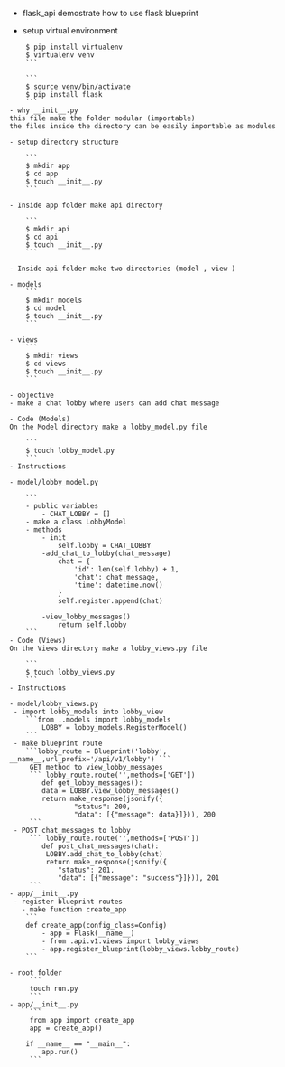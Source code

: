 - flask_api
demostrate how to use flask blueprint

- setup virtual environment

```
    $ pip install virtualenv
    $ virtualenv venv
    ```

	```
    $ source venv/bin/activate
    $ pip install flask
    ```
- why __init__.py
this file make the folder modular (importable)
the files inside the directory can be easily importable as modules

- setup directory structure

    ```
    $ mkdir app
    $ cd app
    $ touch __init__.py
    ```

- Inside app folder make api directory

    ```
    $ mkdir api
    $ cd api
    $ touch __init__.py
    ```

- Inside api folder make two directories (model , view )

- models
    ```
    $ mkdir models
    $ cd model
    $ touch __init__.py
    ```

- views
    ```
    $ mkdir views
    $ cd views
    $ touch __init__.py
    ```

- objective
- make a chat lobby where users can add chat message 

- Code (Models)
On the Model directory make a lobby_model.py file

    ```
    $ touch lobby_model.py
    ```
- Instructions

- model/lobby_model.py

    ```
    - public variables
        - CHAT_LOBBY = []
    - make a class LobbyModel
    - methods
        - init
            self.lobby = CHAT_LOBBY
        -add_chat_to_lobby(chat_message)
            chat = {
                'id': len(self.lobby) + 1,
                'chat': chat_message,
                'time': datetime.now()
            }
            self.register.append(chat)

        -view_lobby_messages()
            return self.lobby
    ```
- Code (Views)
On the Views directory make a lobby_views.py file

    ```
    $ touch lobby_views.py
    ```
- Instructions

- model/lobby_views.py
 - import lobby_models into lobby_view
    ```from ..models import lobby_models 
        LOBBY = lobby_models.RegisterModel()
    ```
 - make blueprint route
    ```lobby_route = Blueprint('lobby', __name__,url_prefix='/api/v1/lobby') ```
     GET method to view_lobby_messages
     ``` lobby_route.route('',methods=['GET']) 
        def get_lobby_messages():
        data = LOBBY.view_lobby_messages()
        return make_response(jsonify({
                "status": 200,
                "data": [{"message": data}]})), 200
     ```
 - POST chat_messages to lobby
     ``` lobby_route.route('',methods=['POST']) 
        def post_chat_messages(chat):
         LOBBY.add_chat_to_lobby(chat)
         return make_response(jsonify({
            "status": 201,
            "data": [{"message": "success"}]})), 201
     ```
- app/__init__.py
 - register blueprint routes
   - make function create_app
    ```
    def create_app(config_class=Config)
        - app = Flask(__name__)
        - from .api.v1.views import lobby_views
        - app.register_blueprint(lobby_views.lobby_route)
    ```

- root folder
     ```
     touch run.py
     ```
- app/__init__.py
     ```
     from app import create_app
     app = create_app()

    if __name__ == "__main__":
        app.run()
     ```